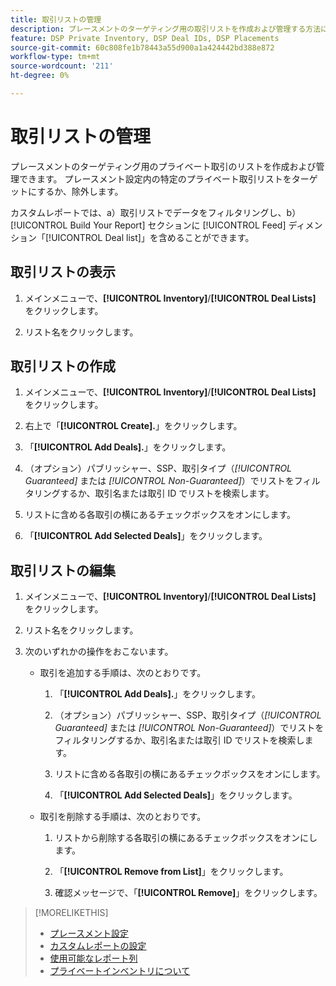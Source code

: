 ```yaml
---
title: 取引リストの管理
description: プレースメントのターゲティング用の取引リストを作成および管理する方法について説明します。
feature: DSP Private Inventory, DSP Deal IDs, DSP Placements
source-git-commit: 60c808fe1b78443a55d900a1a424442bd388e872
workflow-type: tm+mt
source-wordcount: '211'
ht-degree: 0%

---
```


# 取引リストの管理

<!-- Will later add fct for On-Demand deals, too, so keep title generic. Later add "DSP On Demand Inventory to feature metadata -->

プレースメントのターゲティング用のプライベート取引のリストを作成および管理できます。 プレースメント設定内の特定のプライベート取引リストをターゲットにするか、除外します。

カスタムレポートでは、a）取引リストでデータをフィルタリングし、b） [!UICONTROL Build Your Report] セクションに [!UICONTROL Feed] ディメンション「[!UICONTROL Deal list]」を含めることができます。

<!--
What's New:  

In custom reports, you can now a) filter data by deal lists and deals and b) include the [!UICONTROL Feed] dimensions "[!UICONTROL Deal list]" and "[!UICONTROL Deal]" in the [!UICONTROL Build Your Report] section.
-->

## 取引リストの表示

1. メインメニューで、**[!UICONTROL Inventory]**/**[!UICONTROL Deal Lists]** をクリックします。

1. リスト名をクリックします。

## 取引リストの作成

1. メインメニューで、**[!UICONTROL Inventory]**/**[!UICONTROL Deal Lists]** をクリックします。

1. 右上で「**[!UICONTROL Create].**」をクリックします。

1. 「**[!UICONTROL Add Deals].**」をクリックします。

1. （オプション）パブリッシャー、SSP、取引タイプ（*[!UICONTROL Guaranteed]* または *[!UICONTROL Non-Guaranteed]*）でリストをフィルタリングするか、取引名または取引 ID でリストを検索します。

1. リストに含める各取引の横にあるチェックボックスをオンにします。

1. 「**[!UICONTROL Add Selected Deals]**」をクリックします。

## 取引リストの編集

1. メインメニューで、**[!UICONTROL Inventory]**/**[!UICONTROL Deal Lists]** をクリックします。

1. リスト名をクリックします。

1. 次のいずれかの操作をおこないます。

   * 取引を追加する手順は、次のとおりです。

      1. 「**[!UICONTROL Add Deals].**」をクリックします。

      1. （オプション）パブリッシャー、SSP、取引タイプ（*[!UICONTROL Guaranteed]* または *[!UICONTROL Non-Guaranteed]*）でリストをフィルタリングするか、取引名または取引 ID でリストを検索します。

      1. リストに含める各取引の横にあるチェックボックスをオンにします。

      1. 「**[!UICONTROL Add Selected Deals]**」をクリックします。

   * 取引を削除する手順は、次のとおりです。

      1. リストから削除する各取引の横にあるチェックボックスをオンにします。

      1. 「**[!UICONTROL Remove from List]**」をクリックします。

      1. 確認メッセージで、「**[!UICONTROL Remove]**」をクリックします。

>[!MORELIKETHIS]
>
>* [ プレースメント設定 ](/help/dsp/campaign-management/placements/placement-settings.md)
>* [ カスタムレポートの設定 ](/help/dsp/reports/report-settings.md)
>* [ 使用可能なレポート列 ](/help/dsp/reports/report-columns.md)
>* [ プライベートインベントリについて ](/help/dsp/inventory/private-inventory-about.md)
